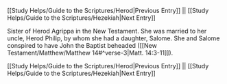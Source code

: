 [[Study Helps/Guide to the Scriptures/Herod|Previous Entry]]  ||  [[Study Helps/Guide to the Scriptures/Hezekiah|Next Entry]]

 Sister of Herod Agrippa in the New Testament. She was married to her uncle, Herod Philip, by whom she had a daughter, Salome. She and Salome conspired to have John the Baptist beheaded ([[New Testament/Matthew/Matthew 14#^verse-3|Matt. 14:3-11]]).

[[Study Helps/Guide to the Scriptures/Herod|Previous Entry]]  ||  [[Study Helps/Guide to the Scriptures/Hezekiah|Next Entry]]
